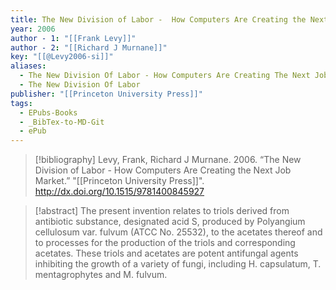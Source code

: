 ```yaml
---
title: The New Division of Labor -  How Computers Are Creating the Next Job Market
year: 2006
author - 1: "[[Frank Levy]]"
author - 2: "[[Richard J Murnane]]"
key: "[[@Levy2006-si]]"
aliases:
  - The New Division Of Labor - How Computers Are Creating The Next Job Market
  - The New Division Of Labor
publisher: "[[Princeton University Press]]"
tags:
  - EPubs-Books
  - _BibTex-to-MD-Git
  - ePub
---
```


> [!bibliography]
> Levy, Frank, Richard J Murnane. 2006. “The New Division of Labor -  How Computers Are Creating the Next Job Market.” "[[Princeton University Press]]". http://dx.doi.org/10.1515/9781400845927

> [!abstract]
> The present invention relates to triols derived from antibiotic substance, designated acid S, produced by Polyangium cellulosum var. fulvum (ATCC No. 25532), to the acetates thereof and to processes for the production of the triols and corresponding acetates. These triols and acetates are potent antifungal agents inhibiting the growth of a variety of fungi, including H. capsulatum, T. mentagrophytes and M. fulvum.